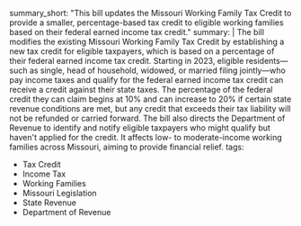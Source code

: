 summary_short: "This bill updates the Missouri Working Family Tax Credit to provide a smaller, percentage-based tax credit to eligible working families based on their federal earned income tax credit."
summary: |
  The bill modifies the existing Missouri Working Family Tax Credit by establishing a new tax credit for eligible taxpayers, which is based on a percentage of their federal earned income tax credit. Starting in 2023, eligible residents—such as single, head of household, widowed, or married filing jointly—who pay income taxes and qualify for the federal earned income tax credit can receive a credit against their state taxes. The percentage of the federal credit they can claim begins at 10% and can increase to 20% if certain state revenue conditions are met, but any credit that exceeds their tax liability will not be refunded or carried forward. The bill also directs the Department of Revenue to identify and notify eligible taxpayers who might qualify but haven't applied for the credit. It affects low- to moderate-income working families across Missouri, aiming to provide financial relief.
tags:
  - Tax Credit
  - Income Tax
  - Working Families
  - Missouri Legislation
  - State Revenue
  - Department of Revenue

